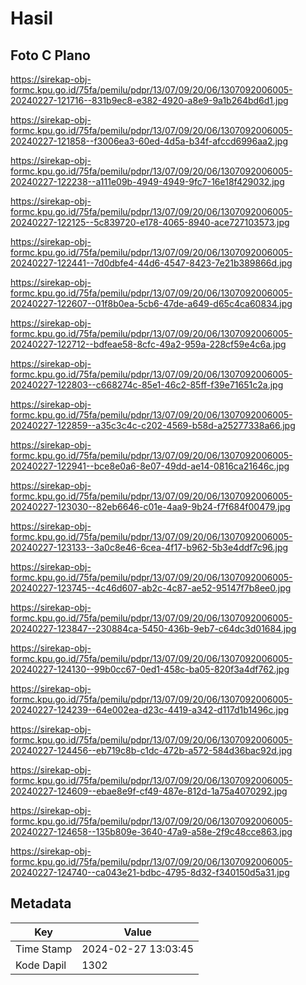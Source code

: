 # Hasil

## Foto C Plano

https://sirekap-obj-formc.kpu.go.id/75fa/pemilu/pdpr/13/07/09/20/06/1307092006005-20240227-121716--831b9ec8-e382-4920-a8e9-9a1b264bd6d1.jpg

https://sirekap-obj-formc.kpu.go.id/75fa/pemilu/pdpr/13/07/09/20/06/1307092006005-20240227-121858--f3006ea3-60ed-4d5a-b34f-afccd6996aa2.jpg

https://sirekap-obj-formc.kpu.go.id/75fa/pemilu/pdpr/13/07/09/20/06/1307092006005-20240227-122238--a111e09b-4949-4949-9fc7-16e18f429032.jpg

https://sirekap-obj-formc.kpu.go.id/75fa/pemilu/pdpr/13/07/09/20/06/1307092006005-20240227-122125--5c839720-e178-4065-8940-ace727103573.jpg

https://sirekap-obj-formc.kpu.go.id/75fa/pemilu/pdpr/13/07/09/20/06/1307092006005-20240227-122441--7d0dbfe4-44d6-4547-8423-7e21b389866d.jpg

https://sirekap-obj-formc.kpu.go.id/75fa/pemilu/pdpr/13/07/09/20/06/1307092006005-20240227-122607--01f8b0ea-5cb6-47de-a649-d65c4ca60834.jpg

https://sirekap-obj-formc.kpu.go.id/75fa/pemilu/pdpr/13/07/09/20/06/1307092006005-20240227-122712--bdfeae58-8cfc-49a2-959a-228cf59e4c6a.jpg

https://sirekap-obj-formc.kpu.go.id/75fa/pemilu/pdpr/13/07/09/20/06/1307092006005-20240227-122803--c668274c-85e1-46c2-85ff-f39e71651c2a.jpg

https://sirekap-obj-formc.kpu.go.id/75fa/pemilu/pdpr/13/07/09/20/06/1307092006005-20240227-122859--a35c3c4c-c202-4569-b58d-a25277338a66.jpg

https://sirekap-obj-formc.kpu.go.id/75fa/pemilu/pdpr/13/07/09/20/06/1307092006005-20240227-122941--bce8e0a6-8e07-49dd-ae14-0816ca21646c.jpg

https://sirekap-obj-formc.kpu.go.id/75fa/pemilu/pdpr/13/07/09/20/06/1307092006005-20240227-123030--82eb6646-c01e-4aa9-9b24-f7f684f00479.jpg

https://sirekap-obj-formc.kpu.go.id/75fa/pemilu/pdpr/13/07/09/20/06/1307092006005-20240227-123133--3a0c8e46-6cea-4f17-b962-5b3e4ddf7c96.jpg

https://sirekap-obj-formc.kpu.go.id/75fa/pemilu/pdpr/13/07/09/20/06/1307092006005-20240227-123745--4c46d607-ab2c-4c87-ae52-95147f7b8ee0.jpg

https://sirekap-obj-formc.kpu.go.id/75fa/pemilu/pdpr/13/07/09/20/06/1307092006005-20240227-123847--230884ca-5450-436b-9eb7-c64dc3d01684.jpg

https://sirekap-obj-formc.kpu.go.id/75fa/pemilu/pdpr/13/07/09/20/06/1307092006005-20240227-124130--99b0cc67-0ed1-458c-ba05-820f3a4df762.jpg

https://sirekap-obj-formc.kpu.go.id/75fa/pemilu/pdpr/13/07/09/20/06/1307092006005-20240227-124239--64e002ea-d23c-4419-a342-d117d1b1496c.jpg

https://sirekap-obj-formc.kpu.go.id/75fa/pemilu/pdpr/13/07/09/20/06/1307092006005-20240227-124456--eb719c8b-c1dc-472b-a572-584d36bac92d.jpg

https://sirekap-obj-formc.kpu.go.id/75fa/pemilu/pdpr/13/07/09/20/06/1307092006005-20240227-124609--ebae8e9f-cf49-487e-812d-1a75a4070292.jpg

https://sirekap-obj-formc.kpu.go.id/75fa/pemilu/pdpr/13/07/09/20/06/1307092006005-20240227-124658--135b809e-3640-47a9-a58e-2f9c48cce863.jpg

https://sirekap-obj-formc.kpu.go.id/75fa/pemilu/pdpr/13/07/09/20/06/1307092006005-20240227-124740--ca043e21-bdbc-4795-8d32-f340150d5a31.jpg


## Metadata

| Key        | Value               |
| ---------- | ------------------- |
| Time Stamp | 2024-02-27 13:03:45 |
| Kode Dapil | 1302                |



